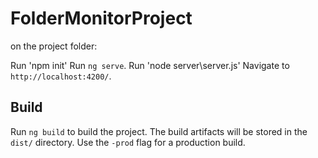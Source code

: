 # FolderMonitorProject

on the project folder:

Run 'npm init'
Run `ng serve`. 
Run 'node server\server.js'
Navigate to `http://localhost:4200/`. 


## Build

Run `ng build` to build the project. The build artifacts will be stored in the `dist/` directory. Use the `-prod` flag for a production build.
